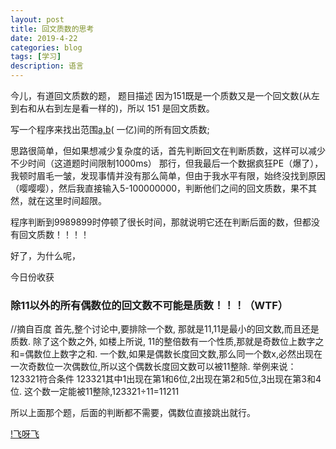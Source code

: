 ```yaml
---
layout: post
title: 回文质数的思考
date: 2019-4-22
categories: blog
tags: [学习]
description: 语言
---
```

今儿，有道回文质数的题，
题目描述
因为151既是一个质数又是一个回文数(从左到右和从右到左是看一样的)，所以 151 是回文质数。

写一个程序来找出范围[a,b](5<=a<b<=100,000,000)( 一亿)间的所有回文质数;

思路很简单，但如果想减少复杂度的话，首先判断回文在判断质数，这样可以减少不少时间（这道题时间限制1000ms）
那行，但我最后一个数据疯狂PE（爆了），我顿时眉毛一皱，发现事情并没有那么简单，但由于我水平有限，始终没找到原因（嘤嘤嘤），然后我直接输入5-100000000，判断他们之间的回文质数，果不其然，就在这里时间超限。

程序判断到9989899时停顿了很长时间，那就说明它还在判断后面的数，但都没有回文质数！！！！

好了，为什么呢，

今日份收获


### 除11以外的所有偶数位的回文数不可能是质数！！！（WTF）

//摘自百度
首先,整个讨论中,要排除一个数,
那就是11,11是最小的回文数,而且还是质数.
除了这个数之外,
如楼上所说,
11的整倍数有一个性质,那就是奇数位上数字之和=偶数位上数字之和.
一个数,如果是偶数长度回文数,那么同一个数x,必然出现在一次奇数位一次偶数位,所以这个偶数长度回文数可以被11整除.
举例来说：
123321符合条件
123321其中1出现在第1和6位,2出现在第2和5位,3出现在第3和4位.
这个数一定能被11整除,123321÷11=11211

所以上面那个题，后面的判断都不需要，偶数位直接跳出就行。

[!飞呀飞](img/dolphin.gif)










